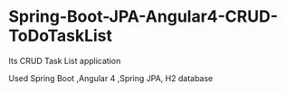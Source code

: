 # Spring-Boot-JPA-Angular4-CRUD-ToDoTaskList
Its CRUD Task List application 

Used Spring Boot ,Angular 4 ,Spring JPA, H2 database 
